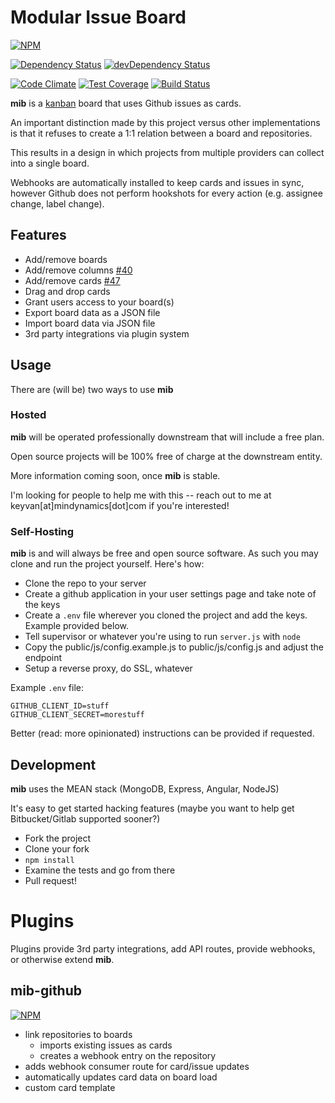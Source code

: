 # Modular Issue Board

[![NPM][npm-badge-img]][npm-badge-link]

[![Dependency Status][dep-img]][dep-link]
[![devDependency Status][dev-dep-img]][dev-dep-link]

[![Code Climate](https://codeclimate.com/github/knban/mib/badges/gpa.svg)](https://codeclimate.com/github/knban/mib)
[![Test Coverage](https://codeclimate.com/github/knban/mib/badges/coverage.svg)](https://codeclimate.com/github/knban/mib)
[![Build Status][strider-build-status-img]][strider-build-status-link]

[strider-build-status-img]: https://strider.knban.com/knban/mib/badge
[strider-build-status-link]: https://strider.knban.com/knban/mib
[dev-dep-img]: https://david-dm.org/keyvanfatehi/mib/dev-status.svg
[dev-dep-link]: https://david-dm.org/keyvanfatehi/mib#info=devDependencies
[dep-img]: https://david-dm.org/keyvanfatehi/mib.svg
[dep-link]: https://david-dm.org/keyvanfatehi/mib
[npm-badge-img]: https://nodei.co/npm/mib.png?downloads=true&stars=true
[npm-badge-link]: https://nodei.co/npm/mib/


**mib** is a [kanban](http://en.wikipedia.org/wiki/Kanban_%28development%29) board that uses Github issues as cards.

An important distinction made by this project versus other implementations is that it refuses to create a 1:1 relation between a board and repositories.

This results in a design in which projects from multiple providers can collect into a single board.

Webhooks are automatically installed to keep cards and issues in sync, however Github does not perform hookshots for every action (e.g. assignee change, label change).

## Features

* Add/remove boards
* Add/remove columns [#40](https://github.com/keyvanfatehi/mib/issues/40)
* Add/remove cards [#47](https://github.com/keyvanfatehi/mib/issues/47)
* Drag and drop cards
* Grant users access to your board(s)
* Export board data as a JSON file
* Import board data via JSON file
* 3rd party integrations via plugin system

## Usage

There are (will be) two ways to use **mib**

### Hosted

**mib** will be operated professionally downstream that will include a free plan.

Open source projects will be 100% free of charge at the downstream entity.

More information coming soon, once **mib** is stable.

I'm looking for people to help me with this -- reach out to me at keyvan[at]mindynamics[dot]com if you're interested!

### Self-Hosting

**mib** is and will always be free and open source software. As such you may clone and run the project yourself.
Here's how:

* Clone the repo to your server
* Create a github application in your user settings page and take note of the keys
* Create a `.env` file wherever you cloned the project and add the keys. Example provided below.
* Tell supervisor or whatever you're using to run `server.js` with `node`
* Copy the public/js/config.example.js to public/js/config.js and adjust the endpoint
* Setup a reverse proxy, do SSL, whatever

Example `.env` file:

```
GITHUB_CLIENT_ID=stuff
GITHUB_CLIENT_SECRET=morestuff
```

Better (read: more opinionated) instructions can be provided if requested.

## Development

**mib** uses the MEAN stack (MongoDB, Express, Angular, NodeJS)

It's easy to get started hacking features (maybe you want to help get Bitbucket/Gitlab supported sooner?)

* Fork the project
* Clone your fork
* `npm install`
* Examine the tests and go from there
* Pull request!

# Plugins

Plugins provide 3rd party integrations, add API routes, provide webhooks, or otherwise extend **mib**.

## mib-github

[![NPM](https://nodei.co/npm/mib-github.png?mini=true)](https://nodei.co/npm/mib-github/)

* link repositories to boards
  * imports existing issues as cards
  * creates a webhook entry on the repository
* adds webhook consumer route for card/issue updates
* automatically updates card data on board load
* custom card template
